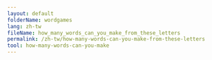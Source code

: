 ```yaml
---
layout: default
folderName: wordgames
lang: zh-tw
fileName: how_many_words_can_you_make_from_these_letters
permalink: /zh-tw/how-many-words-can-you-make-from-these-letters
tool: how-many-words-can-you-make
---
```

